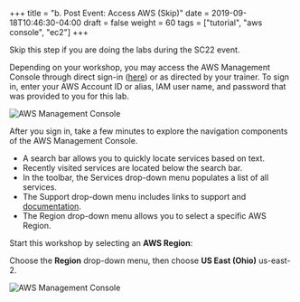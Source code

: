 +++
title = "b. Post Event: Access AWS (Skip)"
date = 2019-09-18T10:46:30-04:00
draft = false
weight = 60
tags = ["tutorial", "aws console", "ec2"]
+++

Skip this step if you are doing the labs during the SC22 event.


Depending on your workshop, you may access the AWS Management Console through direct sign-in ([here](https://signin.aws.amazon.com/console)) or as directed by your trainer. To sign in, enter your AWS Account ID or alias, IAM user name, and password that was provided to you for this lab.

![AWS Management Console](/images/hpc-aws-parallelcluster-workshop/login.png)

After you sign in, take a few minutes to explore the navigation components of the AWS Management Console. 

- A search bar allows you to quickly locate services based on text. 
- Recently visited services are located below the search bar. 
- In the toolbar, the Services drop-down menu populates a list of all services.
- The Support drop-down menu includes links to support and [documentation](https://docs.aws.amazon.com).
- The Region drop-down menu allows you to select a specific AWS Region.

Start this workshop by selecting an **AWS Region**:

Choose the **Region** drop-down menu, then choose **US East (Ohio)** us-east-2.

![AWS Management Console](/images/hpc-aws-parallelcluster-workshop/aws-console.png)
